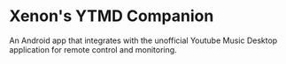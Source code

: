 # Xenon's YTMD Companion
An Android app that integrates with the unofficial Youtube Music Desktop application for remote control and monitoring.